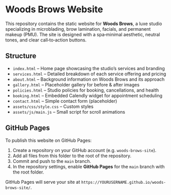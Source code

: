 # Woods Brows Website

This repository contains the static website for **Woods Brows**, a luxe studio specializing in microblading, brow lamination, facials, and permanent makeup (PMU). The site is designed with a spa‑minimal aesthetic, neutral tones, and clear call‑to‑action buttons. 

## Structure

- `index.html` – Home page showcasing the studio’s services and branding
- `services.html` – Detailed breakdown of each service offering and pricing
- `about.html` – Background information on Woods Brows and its approach
- `gallery.html` – Placeholder gallery for before & after images
- `policies.html` – Studio policies for booking, cancellations, and health
- `booking.html` – Embedded Calendly widget for appointment scheduling
- `contact.html` – Simple contact form (placeholder)
- `assets/css/style.css` – Custom styles
- `assets/js/main.js` – Small script for scroll animations

## GitHub Pages

To publish this website on GitHub Pages:

1. Create a repository on your GitHub account (e.g. `woods-brows-site`).
2. Add all files from this folder to the root of the repository.
3. Commit and push to the `main` branch.
4. In the repository settings, enable **GitHub Pages** for the `main` branch with the root folder.

GitHub Pages will serve your site at `https://YOURUSERNAME.github.io/woods-brows-site/`.